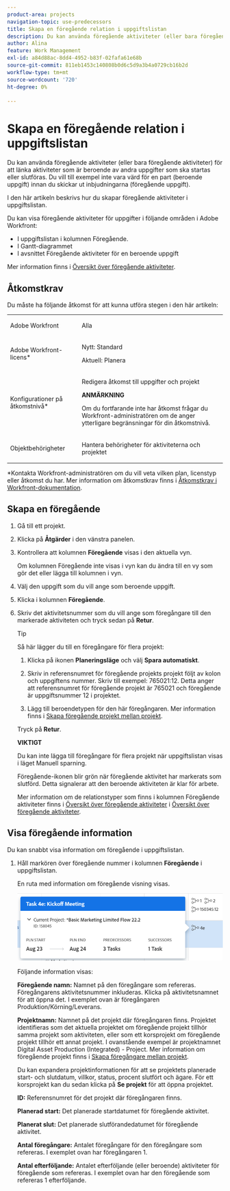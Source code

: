 ```yaml
---
product-area: projects
navigation-topic: use-predecessors
title: Skapa en föregående relation i uppgiftslistan
description: Du kan använda föregående aktiviteter (eller bara föregående aktiviteter) för att länka aktiviteter som är beroende av andra uppgifter som ska startas eller slutföras. Du vill till exempel inte vara värd för en part (beroende uppgift) innan du skickar ut inbjudningarna (föregående uppgift).
author: Alina
feature: Work Management
exl-id: a84d88ac-8dd4-4952-b83f-02fafa61e68b
source-git-commit: 811eb1453c140808b0d6c5d9a3b4a0729cb16b2d
workflow-type: tm+mt
source-wordcount: '720'
ht-degree: 0%

---
```


# Skapa en föregående relation i uppgiftslistan

Du kan använda föregående aktiviteter (eller bara föregående aktiviteter) för att länka aktiviteter som är beroende av andra uppgifter som ska startas eller slutföras. Du vill till exempel inte vara värd för en part (beroende uppgift) innan du skickar ut inbjudningarna (föregående uppgift).

I den här artikeln beskrivs hur du skapar föregående aktiviteter i uppgiftslistan.

Du kan visa föregående aktiviteter för uppgifter i följande områden i Adobe Workfront:

* I uppgiftslistan i kolumnen Föregående.
* I Gantt-diagrammet
* I avsnittet Föregående aktiviteter för en beroende uppgift

Mer information finns i [Översikt över föregående aktiviteter](../../../manage-work/tasks/use-prdcssrs/predecessors-overview.md).

## Åtkomstkrav

Du måste ha följande åtkomst för att kunna utföra stegen i den här artikeln:

<table style="table-layout:auto"> 
 <col> 
 <col> 
 <tbody> 
  <tr> 
   <td role="rowheader">Adobe Workfront</td> 
   <td> <p>Alla</p> </td> 
  </tr> 
  <tr> 
   <td role="rowheader">Adobe Workfront-licens*</td> 
   <td> <p>Nytt: Standard </p><p>Aktuell: Planera </p> </td> 
  </tr> 
  <tr> 
   <td role="rowheader">Konfigurationer på åtkomstnivå*</td> 
   <td> <p>Redigera åtkomst till uppgifter och projekt</p> <p><b>ANMÄRKNING</b>

Om du fortfarande inte har åtkomst frågar du Workfront-administratören om de anger ytterligare begränsningar för din åtkomstnivå. </p> </td>
</tr> 
  <tr> 
   <td role="rowheader">Objektbehörigheter</td> 
   <td> <p>Hantera behörigheter för aktiviteterna och projektet</p> </td> 
  </tr> 
 </tbody> 
</table>

&#42;Kontakta Workfront-administratören om du vill veta vilken plan, licenstyp eller åtkomst du har. Mer information om åtkomstkrav finns i [Åtkomstkrav i Workfront-dokumentation](/help/quicksilver/administration-and-setup/add-users/access-levels-and-object-permissions/access-level-requirements-in-documentation.md).

## Skapa en föregående

1. Gå till ett projekt.
1. Klicka på **Åtgärder** i den vänstra panelen.
1. Kontrollera att kolumnen **Föregående** visas i den aktuella vyn.

   Om kolumnen Föregående inte visas i vyn kan du ändra till en vy som gör det eller lägga till kolumnen i vyn.

1. Välj den uppgift som du vill ange som beroende uppgift.
1. Klicka i kolumnen **Föregående**.
1. Skriv det aktivitetsnummer som du vill ange som föregångare till den markerade aktiviteten och tryck sedan på **Retur**.

   >[!TIP]
   >
   >Så här lägger du till en föregångare för flera projekt:
   >
   >1. Klicka på ikonen **Planeringsläge** och välj **Spara automatiskt**.
   >
   >1. Skriv in referensnumret för föregående projekts projekt följt av kolon och uppgiftens nummer. Skriv till exempel: 765021:12. Detta anger att referensnumret för föregående projekt är 765021 och föregående är uppgiftsnummer 12 i projektet.
   >
   >1. Lägg till beroendetypen för den här föregångaren. Mer information finns i [Skapa föregående projekt mellan projekt](/help/quicksilver/manage-work/tasks/use-prdcssrs/cross-project-predecessors.md).
   >
   >Tryck på **Retur**.
   >
   >**VIKTIGT**
   >
   >Du kan inte lägga till föregångare för flera projekt när uppgiftslistan visas i läget Manuell sparning.

   Föregående-ikonen blir grön när föregående aktivitet har markerats som slutförd. Detta signalerar att den beroende aktiviteten är klar för arbete.

   Mer information om de relationstyper som finns i kolumnen Föregående aktiviteter finns i [Översikt över föregående aktiviteter](../../../manage-work/tasks/use-prdcssrs/predecessors-overview.md) i [Översikt över föregående aktiviteter](../../../manage-work/tasks/use-prdcssrs/predecessors-overview.md).

## Visa föregående information

Du kan snabbt visa information om föregående i uppgiftslistan.

1. Håll markören över föregående nummer i kolumnen **Föregående** i uppgiftslistan.

   En ruta med information om föregående visning visas.

   ![Föregående information](assets/predecessor-details-in-task-list.png)

   Följande information visas:

   **Föregående namn:** Namnet på den föregångare som refereras. Föregångarens aktivitetsnummer inkluderas. Klicka på aktivitetsnamnet för att öppna det. I exemplet ovan är föregångaren Produktion/Körning/Leverans.

   **Projektnamn:** Namnet på det projekt där föregångaren finns. Projektet identifieras som det aktuella projektet om föregående projekt tillhör samma projekt som aktiviteten, eller som ett korsprojekt om föregående projekt tillhör ett annat projekt. I ovanstående exempel är projektnamnet Digital Asset Production (Integrated) - Project. Mer information om föregående projekt finns i [Skapa föregångare mellan projekt](../../tasks/use-prdcssrs/cross-project-predecessors.md).

   Du kan expandera projektinformationen för att se projektets planerade start- och slutdatum, villkor, status, procent slutfört och ägare. För ett korsprojekt kan du sedan klicka på **Se projekt** för att öppna projektet.

   **ID:** Referensnumret för det projekt där föregångaren finns.

   **Planerad start:** Det planerade startdatumet för föregående aktivitet.

   **Planerat slut:** Det planerade slutförandedatumet för föregående aktivitet.

   **Antal föregångare:** Antalet föregångare för den föregångare som refereras. I exemplet ovan har föregångaren 1.

   **Antal efterföljande:** Antalet efterföljande (eller beroende) aktiviteter för föregående som refereras. I exemplet ovan har den föregående som refereras 1 efterföljande.
